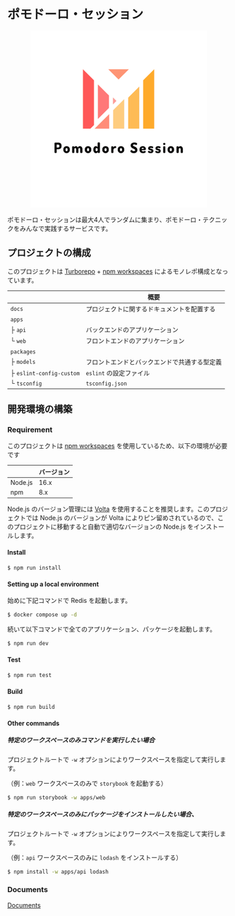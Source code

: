 # ポモドーロ・セッション

<p align="center">
  <img src="./docs/logo_transparent.png" alt="Pomodoro Session" width="400" height="400">
</p>

ポモドーロ・セッションは最大4人でランダムに集まり、ポモドーロ・テクニックをみんなで実践するサービスです。


## プロジェクトの構成

このプロジェクトは [Turborepo](https://turborepo.org/) + [npm workspaces](https://docs.npmjs.com/cli/v8/using-npm/workspaces/) によるモノレポ構成となっています。

|  | 概要 |
----|---- 
| `docs` | プロジェクトに関するドキュメントを配置する |
| `apps` |  |
| ├ `api` | バックエンドのアプリケーション |
| └ `web` | フロントエンドのアプリケーション |
| `packages` |  |
| ├ `models` | フロントエンドとバックエンドで共通する型定義 |
| ├ `eslint-config-custom` | `eslint` の設定ファイル |
| └ `tsconfig` | `tsconfig.json` |

## 開発環境の構築

### Requirement

このプロジェクトは [npm workspaces](https://docs.npmjs.com/cli/v8/using-npm/workspaces/) を使用しているため、以下の環境が必要です


|  | バージョン |
----|---- 
| Node.js | 16.x |
| npm | 8.x |

Node.js のバージョン管理には [Volta](https://volta.sh/) を使用することを推奨します。このプロジェクトでは Node.js のバージョンが Volta によりピン留めされているので、このプロジェクトに移動すると自動で適切なバージョンの Node.js をインストールします。

#### Install

```sh
$ npm run install
```

#### Setting up a local environment

始めに下記コマンドで Redis を起動します。

```sh
$ docker compose up -d
```

続いて以下コマンドで全てのアプリケーション、パッケージを起動します。

```sh
$ npm run dev
```

#### Test

```sh
$ npm run test
```

#### Build

```sh
$ npm run build
```

#### Other commands

##### 特定のワークスペースのみコマンドを実行したい場合

プロジェクトルートで `-w` オプションによりワークスペースを指定して実行します。

（例：`web` ワークスペースのみで `storybook` を起動する）

```sh
$ npm run storybook -w apps/web
```

##### 特定のワークスペースのみにパッケージをインストールしたい場合、

プロジェクトルートで `-w` オプションによりワークスペースを指定して実行します。

（例：`api` ワークスペースのみに `lodash` をインストールする）

```sh
$ npm install -w apps/api lodash
```

### Documents

[Documents](./docs/README.md)
